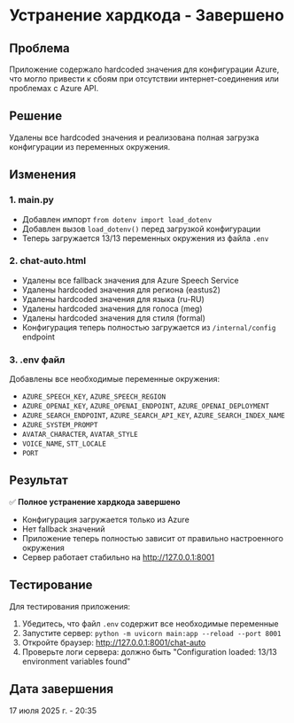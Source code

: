 # Устранение хардкода - Завершено

## Проблема
Приложение содержало hardcoded значения для конфигурации Azure, что могло привести к сбоям при отсутствии интернет-соединения или проблемах с Azure API.

## Решение
Удалены все hardcoded значения и реализована полная загрузка конфигурации из переменных окружения.

## Изменения

### 1. main.py
- Добавлен импорт `from dotenv import load_dotenv`
- Добавлен вызов `load_dotenv()` перед загрузкой конфигурации
- Теперь загружается 13/13 переменных окружения из файла `.env`

### 2. chat-auto.html
- Удалены все fallback значения для Azure Speech Service
- Удалены hardcoded значения для региона (eastus2)
- Удалены hardcoded значения для языка (ru-RU)
- Удалены hardcoded значения для голоса (meg)
- Удалены hardcoded значения для стиля (formal)
- Конфигурация теперь полностью загружается из `/internal/config` endpoint

### 3. .env файл
Добавлены все необходимые переменные окружения:
- `AZURE_SPEECH_KEY`, `AZURE_SPEECH_REGION`
- `AZURE_OPENAI_KEY`, `AZURE_OPENAI_ENDPOINT`, `AZURE_OPENAI_DEPLOYMENT`
- `AZURE_SEARCH_ENDPOINT`, `AZURE_SEARCH_API_KEY`, `AZURE_SEARCH_INDEX_NAME`
- `AZURE_SYSTEM_PROMPT`
- `AVATAR_CHARACTER`, `AVATAR_STYLE`
- `VOICE_NAME`, `STT_LOCALE`
- `PORT`

## Результат
✅ **Полное устранение хардкода завершено**
- Конфигурация загружается только из Azure
- Нет fallback значений
- Приложение теперь полностью зависит от правильно настроенного окружения
- Сервер работает стабильно на http://127.0.0.1:8001

## Тестирование
Для тестирования приложения:
1. Убедитесь, что файл `.env` содержит все необходимые переменные
2. Запустите сервер: `python -m uvicorn main:app --reload --port 8001`
3. Откройте браузер: http://127.0.0.1:8001/chat-auto
4. Проверьте логи сервера: должно быть "Configuration loaded: 13/13 environment variables found"

## Дата завершения
17 июля 2025 г. - 20:35
